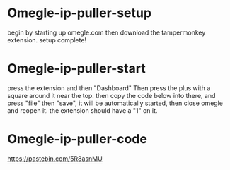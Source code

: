 # Omegle-ip-puller-setup
begin by starting up omegle.com then 
download the tampermonkey extension.
setup complete!
# Omegle-ip-puller-start
press the extension and then "Dashboard"
Then press the plus with a square around it near the top.
then copy the code below into there, and press "file" then "save", it will be automatically started, then close omegle and reopen it. the extension should have a "1" on it.
# Omegle-ip-puller-code
https://pastebin.com/5R8asnMU
